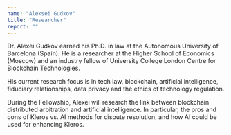 ```yaml
---
name: "Aleksei Gudkov"
title: "Researcher"
report: ""
---
```


Dr. Alexei Gudkov earned his Ph.D. in law at the Autonomous University of Barcelona (Spain). He is a researcher at the Higher School of Economics (Moscow) and an industry fellow of University College London Centre for Blockchain Technologies.

His current research focus is in tech law, blockchain, artificial intelligence, fiduciary relationships, data privacy and the ethics of technology regulation.

During the Fellowship, Alexei will research the link between blockchain distributed arbitration and artificial intelligence. In particular, the pros and cons of Kleros vs. AI methods for dispute resolution, and how AI could be used for enhancing Kleros.

